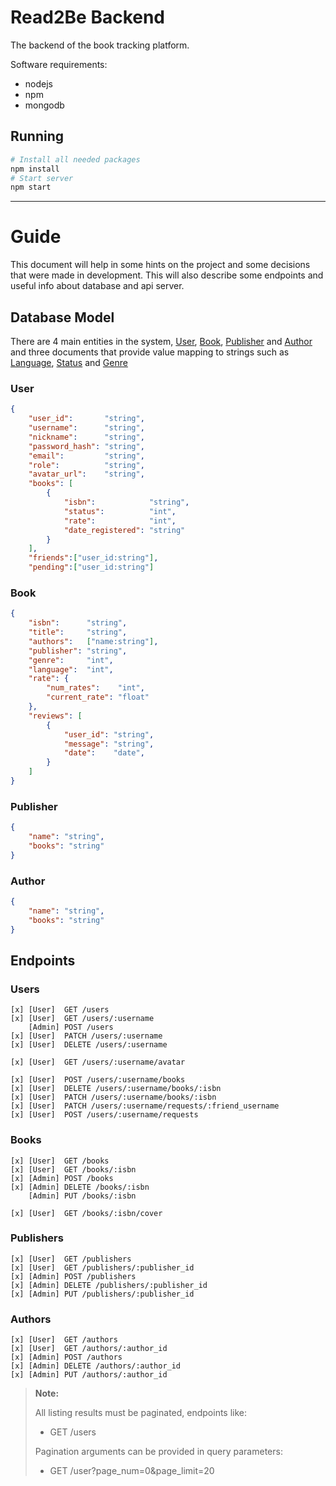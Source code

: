 # Read2Be Backend

The backend of the book tracking platform.

Software requirements:
- nodejs
- npm
- mongodb

## Running

```sh
# Install all needed packages
npm install
# Start server
npm start
```

___

# Guide

This document will help in some hints on the project and some decisions that were made in development. This will also describe some endpoints and useful info about database and api server.

## Database Model

There are 4 main entities in the system, <ins>User</ins>, <ins>Book</ins>, <ins>Publisher</ins> and <ins>Author</ins> and three documents that provide value mapping to strings such as <ins>Language</ins>, <ins>Status</ins> and <ins>Genre</ins>

### User
```json
{
    "user_id":       "string",
    "username":      "string",
    "nickname":      "string",
    "password_hash": "string",
    "email":         "string",
    "role":          "string",
    "avatar_url":    "string",
    "books": [
        {
            "isbn":            "string",
            "status":          "int",
            "rate":            "int",
            "date_registered": "string"
        }
    ],
    "friends":["user_id:string"],
    "pending":["user_id:string"]
```

### Book
```json
{
    "isbn":      "string",
    "title":     "string",
    "authors":   ["name:string"],
    "publisher": "string",
    "genre":     "int",
    "language":  "int",
    "rate": {
        "num_rates":    "int",
        "current_rate": "float"
    },
    "reviews": [
        {
            "user_id": "string",
            "message": "string",
            "date":    "date",
        }
    ]
}
```

### Publisher
```json
{
    "name": "string",
    "books": "string"
}
```

### Author
```json
{
    "name": "string",
    "books": "string"
}
```

## Endpoints

<!-- Documentation for endpoints will be provided as a Swagger UI -->

### Users
```
[x] [User]  GET /users
[x] [User]  GET /users/:username
    [Admin] POST /users
[x] [User]  PATCH /users/:username
[x] [User]  DELETE /users/:username

[x] [User]  GET /users/:username/avatar

[x] [User]  POST /users/:username/books
[x] [User]  DELETE /users/:username/books/:isbn
[x] [User]  PATCH /users/:username/books/:isbn
[x] [User]  PATCH /users/:username/requests/:friend_username
[x] [User]  POST /users/:username/requests
```

### Books
```
[x] [User]  GET /books
[x] [User]  GET /books/:isbn
[x] [Admin] POST /books
[x] [Admin] DELETE /books/:isbn
    [Admin] PUT /books/:isbn

[x] [User]  GET /books/:isbn/cover
```

### Publishers
```
[x] [User]  GET /publishers
[x] [User]  GET /publishers/:publisher_id
[x] [Admin] POST /publishers
[x] [Admin] DELETE /publishers/:publisher_id
[x] [Admin] PUT /publishers/:publisher_id
```

### Authors
```
[x] [User]  GET /authors
[x] [User]  GET /authors/:author_id
[x] [Admin] POST /authors
[x] [Admin] DELETE /authors/:author_id
[x] [Admin] PUT /authors/:author_id
```


> **Note:**
> 
> All listing results must be paginated, endpoints like:
> - GET /users
>
> Pagination arguments can be provided in query parameters:
> - GET /user?page_num=0&page_limit=20

